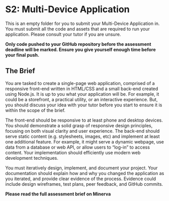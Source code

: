 # S2: Multi-Device Application

This is an empty folder for you to submit your Multi-Device Application in. You must submit all the code and assets that are required to run your application. Please consult your tutor if you are unsure.

**Only code pushed to your GitHub repository before the assessment deadline will be marked. Ensure you give yourself enough time before your final push.**

## The Brief

You are tasked to create a single-page web application, comprised of a responsive front-end written in HTML/CSS and a small back-end created using Node.js. It is up to you what your application will be. For example, it could be a storefront, a practical utility, or an interactive experience. But, you should discuss your idea with your tutor before you start to ensure it is within the scope of the brief.

The front-end should be responsive to at least phone and desktop devices. You should demonstrate a solid grasp of responsive design principles, focusing on both visual clarity and user experience. The back-end should serve static content (e.g. stylesheets, images, etc) and implement at least one additional feature. For example, it might serve a dynamic webpage, use data from a database or web API, or allow users to “log-in” to access content. Your implementation should efficiently use modern web development techniques.

You must iteratively design, implement, and document your project. Your documentation should explain how and why you changed the application as you iterated, and provide clear evidence of the process. Evidence could include design wireframes, test plans, peer feedback, and GitHub commits.

**Please read the full assessment brief on Minerva**